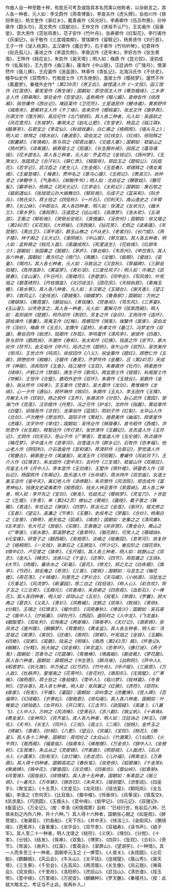 <!-- { "loadSidebar": true } -->
作曲人自一种至数十种，有姓氏可考及或隐其本名而寓以他称者，以杂剧言之，其人各一种者，元人如：李文蔚作《燕青博鱼》，李直夫作《虎头牌》，岳伯川作《铁拐李岳》，杨文奎作《翠红乡》，戴善甫作《风光好》，李寿卿作《伍员吹箫》，孙仲章作《勘头巾》，高文秀作《双献功》，王仲文作《贤母不认尸》，王实甫作《丽春堂》，宫大用作《范张鸡黍》，范子安作《竹叶舟》，张寿卿作《红梨花》，李行甫作《灰阑记》，谷子敬作《三度城南柳》，曾瑞卿作《留鞋记》，杨景贤作《刘行首》，王子一作《误入桃源》，孟汉卿作《魔合罗》，石子章作《竹坞听琴》，纪君祥作《赵氏孤儿》，康进之作《李逵负荆》，李致远作《还牢末》，李好古作《张生煮海》，王晔作《桃花女》，朱凯作《昊天塔》；明人如：梅鼎  作《昆仑奴》，凌初成作《虬髯翁》，王九思作《曲江春》，康海作《中山狼》，汪廷讷作《广陵月》，僧湛然作《鱼儿佛》，王应遴作《逍遥游》，林章作《青虬记》，北海冯氏作《不伏老》，幔亭仙史作《双莺传》，竹痴居士作《齐东绝倒》，澹居士作《樱桃梦》，蘧然子作《蕉鹿梦》，秦楼外史作*（*第239页）《男王后》，破悭道人作《一文钱》，函三馆作《红莲债》，蘅芜室作《再生缘》；国朝如：即空观主人作《蓦忽姻缘》，二乡亭主人作《祭皋陶》，邹兑金作《空堂话》，孟称舜作《眼儿媚》，查继佐作《续西厢》，陆世廉作《西台记》，堵廷棻作《卫花符》，土室道民作《鯾诗谶》，黄家舒作《城南寺》，碧蕉轩主人作《不了缘》，张来宗作《樱桃宴》，张龙文作《旗亭燕》，孙源文作《饿方朔》，高应玘作《北门锁钥》。其人各二种者，元人如：吴昌龄之《风花雪月》、《东坡梦》，秦简夫之《赵礼让肥》、《东堂老》，杨显之《临江驿》、《酷寒亭》，石君宝之《李亚仙》、《秋胡戏妻》，白仁甫之《梧桐雨》、《墙头马上》；明人如：徐翙之《络冰丝》、《春波影》，梁伯龙之《红线女》、《红绡》，徐阳辉之《脱囊颖》、《有情痴》，陈与郊之《昭君出塞》、《文姬入塞》；国朝如：嵇留山之《扬州梦》、《读离骚》，蜗寄居士之《笳骚》、《长生殿补阙》，田民之《蓬岛璚瑶》、《花木提名》。其人各三种者，元人如：乔孟符之《金钱记》、《扬州梦》、《玉箫女》，张国宾之《合汗衫》、《薛仁贵》、《相国寺》，郑廷玉之《楚昭公》、《后庭花》、《忍字记》，武汉臣之《老生儿》、《生金阁》、《玉壶春》，郑德辉之《倩女离魂》、《王粲登楼》、《 梅香》，贾仲名之《意马心猿》、《玉梳记》、《萧淑兰》，尚仲贤之《单鞭夺 》、《气英布》、《柳毅传书》；明人如：沈自征之《鞭歌妓》、《簪花髻》、《霸亭秋》，杨慎之《洞天元记》、《兰亭会》、《太和记》；国朝如：黄石牧之《裴航遇仙》、《张旭观公孙大娘舞剑》、《郁轮袍》，元成子之《蓝采和》、《阮步兵》、《铁氏女》，蒋士铨之《四弦秋》、《一片石》、《忉利天》，南山逸史之《半臂寒》、《长公妹》、《中郎女》。其人各四种者，明人如：徐渭之《女状元》、《雌木兰》、《翠乡梦》、《渔阳弄》，汪道昆之《远山戏》、《高唐梦》、《洛水悲》、《五湖游》，王衡之《郁轮袍》、《哭倒长安街》、《真傀儡》、《没奈何》；国朝如：徐又陵之*（*第240页）《买花钱》、《大转输》、《浮西施》、《拈花笑》，尤侗之《读离骚》、《吊琵琶》、《黑白卫》、《清平调》，群玉山樵之《卢从史》、《老客归》、《长门赋》、《燕子楼》，林于阁之《义犬记》、《淮阴侯》、《中山狼》、《蔡文姬》。其人各五种者，明人如：孟称舜之《桃花人面》、《英雄成败》、《死里逃生》、《花舫缘》、《红颜年少》；国朝如：张国筹之《脱颖》、《茅庐》、《章台柳》、《韦苏州》、《申包胥》。其人各六种者，国朝如：黄方印之《倚门》、《再醮》、《淫僧》、《偷期》、《督妓》、《娈童》、《惧内》。其人各七种者，元人如：马致远之《汉宫秋》、《荐福碑》、《三醉岳阳楼》、《陈抟高卧》、《黄粱梦》、《青衫泪》、《三度任风子》；明人如：许潮之《武陵春》、《龙山宴》、《午日吟》、《南楼月》、《赤壁游》、《同甲会》、《写风情》，叶宪祖之《碧莲绣符》、《丹桂钿盒》、《北邙说法》、《团花凤》、《夭桃纨扇》、《素梅玉蟾》、《易水寒》。其人各八种者，元人如：关汉卿之《玉镜台》、《谢天香》、《望江亭》、《救风尘》、《金线池》、《窦娥寃》、《蝴蝶梦》、《鲁斋郎》；国朝如：万树之《珊瑚珠》、《舞霓裳》、《藐姑仙》、《青钱赚》、《焚香闹》、《骂东风》、《三茅宴》、《玉山宴》。以传奇言之，其人各一种者，元人如：董解元作《弦索西厢》，明人如：高则诚作《琵琶》，柯丹邱作《荆钗》，苏复之作《金印》，王雨舟作《连环》，邵给谏作《香囊》，周夷玉作《红梅》，周螺冠作《锦笺》，端鏊作《扊扅》，梁伯龙作《浣纱》，梅鼎  作《玉合》，龙膺作《蓝桥》，余聿文作《量江》，冯梦龙作《双雄》，黄伯羽作《蛟虎》，陆弼作《存孤》，李鸣雷作《清风亭》，谢谠作《四喜》，陈与郊作《鹦鹉洲》，许潮作《泰和》，张太和作《红拂》，钱直之作《忠节》，章大纶作《符节》，金无垢作《呼卢》，陆济之作《题桥》，张午山作《双烈》，吴世美作《惊鸿》，王世贞作《鸣凤》，徐叔回作《八义》，祝金粟作《题红》，顾懋仁作《五鼎》，顾懋俭作《椒觞》，汪錂作《春芜》，乔梦符作《金縢》，吕*（*第241页）天成作《神镜》，汤宾阳作《玉鱼》，陆江楼作《玉钗》，朱春霖作《牡丹》，杨柔胜作《绿绮》，卢鹤江作《禁烟》，庚生子作《歌风》，两宜居士作《锟铻》，秋阁居士作《夺解》，王恒作《合璧》，鹿阳外史作《双环》，朱鼎作《玉镜台》，吴鹏作《金鱼》，张从怀作《纯孝》，王玉峯作《焚香》，吴大震作《龙剑》，黄惟楫作《龙绡》，心一子作《遇仙》，顾怀琳作《佩印》，朱期作《玉丸》，李玉田作《玉镯》，月榭主人作《钗钏》，杨之炯作《玉杵》，张濑滨作《分钗》，赵心武作《溉园》，邹海门作《觅莲》，汪宗姬作《丹筦》，冯之可作《护龙》，沈祚作《指腹》，黄廷章作《白璧》，邱瑞吾作《合钗》，龙渠翁作《蓝田》，阳初子作《红梨》，太华山人作《合剑》，卢次楩作《想当然》，涵阳子作《策杖》，施君美作《幽闺》，顾景星作《虎媒》，沈孚中作《宰戍》；国朝如：吴伟业作《秣陵春》，袁令昭作《西楼》，洪昉思作《长生殿》，释智达作《传灯录》，张世漳作《玉麟记》，吉衣道人作《玉符记》，尤侗作《钧天乐》，苍山子作《广寒香》，雪龛道人作《五伦镜》，陈贞禧作《梅花梦》，孚中道人作《息宰河》，白雪道人作《醉乡记》，石牧作《忠孝福》，他山老人作《阴阳判》，介石逸叟作《宣和谱》，荐清轩作《合扇记》，梦觉道人作《鸳簪合》，蜗寄居士作《英雄报》，吴滉玉作《河阳觐》，曹巗作《风前月下》，王介人作《红情言》，朱龙田作《壶中天》，去村作《三生错》，嵇留山作《双报应》，月鉴主人作《月中人》，李本宣作《玉剑缘》，王墅作《拜针楼》，研露老人作《双仙记》，杨国宾作《东厢记》，胜乐道人作《长命缕》，周冰持作《双忠庙》，女道士姜玉洁作《鉴中天》，离幻老人作《添绣鞋》，朱京樊作《风流院》，郑含成作《富贵神仙》，钱唐女史梁夷素作《相思砚》，钱夫人林亚青作《芙蓉峡》。其人各二种者，明人如：李开先之《宝剑》、《断发》，任誔先之《樱桃梦》、《灵宝刀》，卜世臣之《乞麾》、《冬青》，单*（*第242页）槎仙之《蕉帕》、《露绶》，戴子晋之《靺鞨》、《青连》，车任远之《弹铗》、《四梦》，陈汝元之《金莲》、《紫环》，程文修之《玉香》、《望云》，高濂之《节孝》、《玉簪》，史叔考之《梦磊》、《合纱》，杨夷白之《龙膏》、《锦带》，谢天佑之《狐裘》、《靖虏》；国朝如：史集之之《清风寨》、《五羊皮》，毛大可之《放偷》、《买嫁》，王香裔之《非非想》、《黄金台》，廌山之《广寒香》、《易水歌》，耶溪野老之《香草吟》、《载花舲》，可笑人之《珊瑚玦》、《元宝媒》，研雪子之《翻西厢》、《卖相思》，沈嵊之《绾春园》、《息宰河》，徐复祚之《梧桐雨》、《一文钱》，张漱石之《玉狮坠》、《怀沙记》，崔应阶之《烟花债》、《情中幻》，卢见曾之《旗亭》，《玉尺楼》。其人各三种者，明人如：姚静山之《双忠》、《金丸》、《精忠》，沈练川之《千金》、《还带》、《四节》，郑若庸之《玉玦》、《大节》、《绣襦》，屠赤水之《彩毫》、《昙花》、《修文》，郑之文之《白练裙》、《旗亭》、《芍药》，胡全庵之《奇货》、《三晋》、《犀佩》；国朝如：马亘生之《梅花楼》、《荷花荡》、《十锦塘》，刘晋充之《罗衫合》、《天马媒》、《小桃源》，冯犹龙之《万事足》、《风流梦》、《新灌园》，陈二白之《双冠诰》、《称人心》、《彩衣欢》，陈子玉之《三合笑》、《玉殿元》、《欢喜缘》，朱良卿之《四奇观》、《血影石》、《一捧花》。其人各四种者，明人如：邱琼山之《五伦》、《投笔》、《举鼎》、《罗囊》，顾大典之《葛衣》、《义乳》、《青衫》、《风教编》，沈鲸之《双珠》、《鲛绡》、《青琐》、《分鞋》，王翊之《红情言》、《榴巾怨》、《词苑春秋》、《博浪沙》；国朝如：吴石渠之《画中人》、《疗妬羹》、《绿牡丹》、《西园》，盛际时之《人中龙》、《飞龙盖》、《胭脂雪》、《双虬判》，石恂斋之《两度梅》、《锦香亭》、《天灯记》、《酒家佣》，张异资之《崖州路》、《麒麟梦》、《鸳鸯梳》、《黄金盆》。其人各五种者，明人如：汤显祖之《紫箫》、《紫钗》、《还魂》、《南柯》、《邯郸》，叶宪祖之《金锁》、《玉麟》、《四艳》、《双卿》、《鸾鎞》，陆采之《明珠》、《南西*（*第243页）厢》、《怀香记》、《椒觞》、《分鞋》，阮大铖之《双金榜》、《牟尼盒》、《忠孝环》、《春灯谜》、《燕子笺》；国朝如：范香令之《花筵赚》、《鸳鸯棒》、《倩画姻》、《勘皮靴》、《梦花酣》。其人各六种者，国朝如：薛既扬之《书生愿》、《醉月缘》、《战荆轲》、《芦中人》、《昭君梦》、《状元旗》，毕万侯之《红芍药》、《竹叶舟》、《呼卢报》、《三报恩》、《万人敌》、《杜鹃声》，夏惺斋之《花萼吟》、《杏花村》、《南阳乐》、《无瑕璧》、《广寒梯》、《瑞筠图》，蒋士铨之《香祖楼》、《雪中人》、《临川梦》、《桂林霜》、《冬青树》、《空谷香》。其人各七种者，明人如：张凤翼之《红拂》、《虎符》、《窃符》、《扊扅》、《祝发》、《平播》、《灌园》；国朝如：邱屿雪之《虎囊弹》、《党人碑》、《百福带》、《幻绿箱》、《岁寒松》、《御袍恩》、《闹勾阑》。其人各八种者，国朝如：叶稚斐之《琥珀匙》、《女开科》、《开口笑》、《三击节》、《逊国疑》、《英雄 》、《八翼飞》、《人中人》，万树之《风流棒》、《空青石》、《念八翻》、《锦尘帆》、《十串珠》、《黄金瓮》、《金神凤》、《资齐鉴》。其人各九种者，明人如：汪廷讷之《种玉》、《狮吼》、《天书》、《长生》、《同升》、《三祝》、《高士》、《二阁》、《投桃》，金怀玉之《绣被》、《香裘》、《妙相》、《八更》、《望云》、《完福》、《宝钗》、《桃花》、《摘星》。其人各十二种者，国朝如：周坦纶之《太白山》、《竹漉篱》、《八仙图》、《火牛阵》、《竟西厢》、《福星临》、《指南车》、《绨袍赠》、《万金资》、《镜中人》、《金橙树》、《玉鸳鸯》，朱云从之《灵犀镜》、《齐案眉》、《照胆镜》、《人面虎》、《石点头》、《小蓬莱》、《别有天》、《龙灯赚》、《赤龙须》、《儿孙福》、《两乘龙》、《万寿鼎》。其人得十四种者，国朝高奕之《春秋笔》、《双奇侠》、《貂裘赚》、《千金笑》、《聚兽牌》、《锦中花》、《擥香园》、《古交情》、《四美坊》、《眉仙岭》、《如意册》、《风雪缘》、《固哉翁》、《续情楼》。其人各十五种者，国朝如：朱素臣之《振三纲》、《一着先》、《万年觞》、《锦衣归》、《未央天》、《狻猊璧》、《忠*孝闾》、《四圣手》、《聚宝盆》、《十五贯》、《文星见》、《龙凤钱》、《瑶池宴》、《朝阳凤》、《全五福》，李渔之《奈何天》、《比目鱼》、《蜃中楼》、《怜香伴》、《风筝误》、《慎鸾交》、《凤求凰》、《巧团圆》、《玉搔头》、《意中缘》、《偷甲记》、《四元记》、《双锺记》、《鱼篮记》、《万全记》。（按：李渔《闲情偶寄》自称：“已经行世，有前后八种，已填未刻之内外八种，共十六种。”）其人得十六种者，国朝张心期之《如是观》、《醉菩提》、《海潮音》、《钓鱼船》、《天下乐》、《井中天》、《快活三》、《金刚凤》、《獭镜缘》、《芭蕉井》、《喜重重》、《龙华会》、《双节孝》、《双福寿》、《读书声》、《娘子军》。其人至二十一种者，明人沈璟之《桃符》、《义侠》、《埋剑》、《分柑》、《十孝》、《分钱》、《结发》、《珠串》、《双鱼》、《博笑》、《四异》、《坠钗》、《合衫》、《奇节》、《鸳衾》、《凿井》、《红渠》、《耆英会》、《翠屏山》、《望湖亭》、《一种情》。其一人而多至三十一种者，国朝李元玉之《一捧雪》、《人兽关》、《永团圆》、《占花魁》、《麒麟阁》、《风云会》、《牛头山》、《太平钱》、《连城璧》、《眉山秀》、《昊天塔》、《三生果》、《千忠会》、《五高风》、《两须眉》、《长生像》、《凤云翘》、《禅真会》、《双龙佩》、《千里舟》、《洛阳桥》、《虎邱山》、《武当山》、《清忠谱》、《挂玉带》、《意中缘》、《万里缘》、《万民安》、《麒麟种》、《罗天醮》、《秦楼月》。（按：此就大略言之，考证当不止此。俟再补入。）
